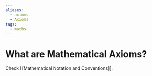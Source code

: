 ```yaml
---
aliases:
  - axioms
  - Axioms
tags:
  - maths
---
```

# What are Mathematical Axioms?
Check [[Mathematical Notation and Conventions]].